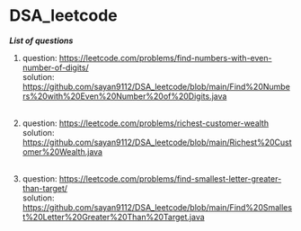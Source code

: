 # DSA_leetcode

***List of questions***

1. question:  https://leetcode.com/problems/find-numbers-with-even-number-of-digits/ <br />
   solution:  https://github.com/sayan9112/DSA_leetcode/blob/main/Find%20Numbers%20with%20Even%20Number%20of%20Digits.java <br />
   <br />
2. question:  https://leetcode.com/problems/richest-customer-wealth <br />
   solution:  https://github.com/sayan9112/DSA_leetcode/blob/main/Richest%20Customer%20Wealth.java <br />
   <br />

3. question:  https://leetcode.com/problems/find-smallest-letter-greater-than-target/ <br />
   solution:  https://github.com/sayan9112/DSA_leetcode/blob/main/Find%20Smallest%20Letter%20Greater%20Than%20Target.java <br />
   <br />
